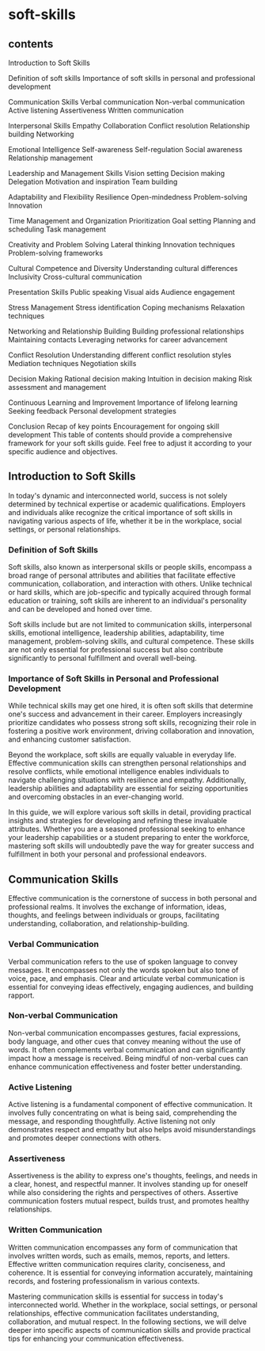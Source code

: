 # soft-skills
## contents
Introduction to Soft Skills

Definition of soft skills
Importance of soft skills in personal and professional development

Communication Skills
Verbal communication
Non-verbal communication
Active listening
Assertiveness
Written communication

Interpersonal Skills
Empathy
Collaboration
Conflict resolution
Relationship building
Networking

Emotional Intelligence
Self-awareness
Self-regulation
Social awareness
Relationship management

Leadership and Management Skills
Vision setting
Decision making
Delegation
Motivation and inspiration
Team building

Adaptability and Flexibility
Resilience
Open-mindedness
Problem-solving
Innovation

Time Management and Organization
Prioritization
Goal setting
Planning and scheduling
Task management

Creativity and Problem Solving
Lateral thinking
Innovation techniques
Problem-solving frameworks

Cultural Competence and Diversity
Understanding cultural differences
Inclusivity
Cross-cultural communication

Presentation Skills
Public speaking
Visual aids
Audience engagement

Stress Management
Stress identification
Coping mechanisms
Relaxation techniques

Networking and Relationship Building
Building professional relationships
Maintaining contacts
Leveraging networks for career advancement

Conflict Resolution
Understanding different conflict resolution styles
Mediation techniques
Negotiation skills

Decision Making
Rational decision making
Intuition in decision making
Risk assessment and management

Continuous Learning and Improvement
Importance of lifelong learning
Seeking feedback
Personal development strategies

Conclusion
Recap of key points
Encouragement for ongoing skill development
This table of contents should provide a comprehensive framework for your soft skills guide. Feel free to adjust it according to your specific audience and objectives.




## Introduction to Soft Skills

In today's dynamic and interconnected world, success is not solely determined by technical expertise or academic qualifications. Employers and individuals alike recognize the critical importance of soft skills in navigating various aspects of life, whether it be in the workplace, social settings, or personal relationships.

### Definition of Soft Skills

Soft skills, also known as interpersonal skills or people skills, encompass a broad range of personal attributes and abilities that facilitate effective communication, collaboration, and interaction with others. Unlike technical or hard skills, which are job-specific and typically acquired through formal education or training, soft skills are inherent to an individual's personality and can be developed and honed over time.

Soft skills include but are not limited to communication skills, interpersonal skills, emotional intelligence, leadership abilities, adaptability, time management, problem-solving skills, and cultural competence. These skills are not only essential for professional success but also contribute significantly to personal fulfillment and overall well-being.

### Importance of Soft Skills in Personal and Professional Development

While technical skills may get one hired, it is often soft skills that determine one's success and advancement in their career. Employers increasingly prioritize candidates who possess strong soft skills, recognizing their role in fostering a positive work environment, driving collaboration and innovation, and enhancing customer satisfaction.

Beyond the workplace, soft skills are equally valuable in everyday life. Effective communication skills can strengthen personal relationships and resolve conflicts, while emotional intelligence enables individuals to navigate challenging situations with resilience and empathy. Additionally, leadership abilities and adaptability are essential for seizing opportunities and overcoming obstacles in an ever-changing world.

In this guide, we will explore various soft skills in detail, providing practical insights and strategies for developing and refining these invaluable attributes. Whether you are a seasoned professional seeking to enhance your leadership capabilities or a student preparing to enter the workforce, mastering soft skills will undoubtedly pave the way for greater success and fulfillment in both your personal and professional endeavors.

## Communication Skills
Effective communication is the cornerstone of success in both personal and professional realms. It involves the exchange of information, ideas, thoughts, and feelings between individuals or groups, facilitating understanding, collaboration, and relationship-building.

### Verbal Communication
Verbal communication refers to the use of spoken language to convey messages. It encompasses not only the words spoken but also tone of voice, pace, and emphasis. Clear and articulate verbal communication is essential for conveying ideas effectively, engaging audiences, and building rapport.

### Non-verbal Communication

Non-verbal communication encompasses gestures, facial expressions, body language, and other cues that convey meaning without the use of words. It often complements verbal communication and can significantly impact how a message is received. Being mindful of non-verbal cues can enhance communication effectiveness and foster better understanding.

### Active Listening

Active listening is a fundamental component of effective communication. It involves fully concentrating on what is being said, comprehending the message, and responding thoughtfully. Active listening not only demonstrates respect and empathy but also helps avoid misunderstandings and promotes deeper connections with others.

### Assertiveness

Assertiveness is the ability to express one's thoughts, feelings, and needs in a clear, honest, and respectful manner. It involves standing up for oneself while also considering the rights and perspectives of others. Assertive communication fosters mutual respect, builds trust, and promotes healthy relationships.

### Written Communication

Written communication encompasses any form of communication that involves written words, such as emails, memos, reports, and letters. Effective written communication requires clarity, conciseness, and coherence. It is essential for conveying information accurately, maintaining records, and fostering professionalism in various contexts.

Mastering communication skills is essential for success in today's interconnected world. Whether in the workplace, social settings, or personal relationships, effective communication facilitates understanding, collaboration, and mutual respect. In the following sections, we will delve deeper into specific aspects of communication skills and provide practical tips for enhancing your communication effectiveness.
